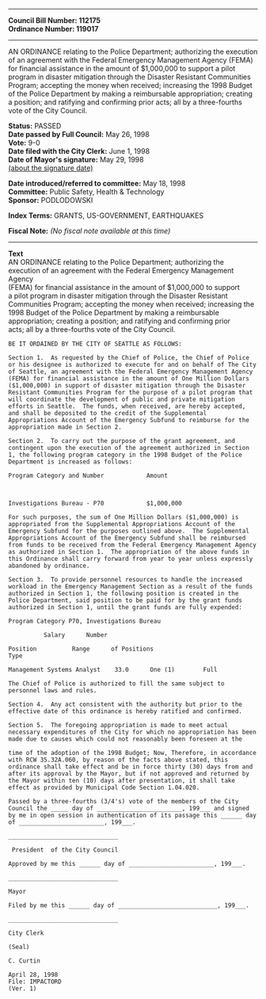 * * * * *  
  
**Council Bill Number: [](#h0)[](#h2)112175**   
**Ordinance Number: 119017**  
  
* * * * *  
  
AN ORDINANCE relating to the Police Department; authorizing the execution of an agreement with the Federal Emergency Management Agency (FEMA) for financial assistance in the amount of $1,000,000 to support a pilot program in disaster mitigation through the Disaster Resistant Communities Program; accepting the money when received; increasing the 1998 Budget of the Police Department by making a reimbursable appropriation; creating a position; and ratifying and confirming prior acts; all by a three-fourths vote of the City Council.  
  
**Status:** PASSED   
**Date passed by Full Council:** May 26, 1998   
**Vote:** 9-0   
**Date filed with the City Clerk:** June 1, 1998   
**Date of Mayor's signature:** May 29, 1998   
[(about the signature date)](/~public/approvaldate.htm)   
  
  
**Date introduced/referred to committee:** May 18, 1998   
**Committee:** Public Safety, Health & Technology   
**Sponsor:** PODLODOWSKI   
  
**Index Terms:** GRANTS, US-GOVERNMENT, EARTHQUAKES  
  
**Fiscal Note:** *(No fiscal note available at this time)*  
  
* * * * *  
  
**Text**  
    AN ORDINANCE relating to the Police Department; authorizing the  
    execution of an agreement with the Federal Emergency Management Agency  
    (FEMA) for financial assistance in the amount of $1,000,000 to support  
    a pilot program in disaster mitigation through the Disaster Resistant  
    Communities Program; accepting the money when received; increasing the  
    1998 Budget of the Police Department by making a reimbursable  
    appropriation; creating a position; and ratifying and confirming prior  
    acts; all by a three-fourths vote of the City Council.  
  
    BE IT ORDAINED BY THE CITY OF SEATTLE AS FOLLOWS:  
  
    Section 1.  As requested by the Chief of Police, the Chief of Police  
    or his designee is authorized to execute for and on behalf of The City  
    of Seattle, an agreement with the Federal Emergency Management Agency  
    (FEMA) for financial assistance in the amount of One Million Dollars  
    ($1,000,000) in support of disaster mitigation through the Disaster  
    Resistant Communities Program for the purpose of a pilot program that  
    will coordinate the development of public and private mitigation  
    efforts in Seattle.  The funds, when received, are hereby accepted,  
    and shall be deposited to the credit of the Supplemental  
    Appropriations Account of the Emergency Subfund to reimburse for the  
    appropriation made in Section 2.  
  
    Section 2.  To carry out the purpose of the grant agreement, and  
    contingent upon the execution of the agreement authorized in Section  
    1, the following program category in the 1998 Budget of the Police  
    Department is increased as follows:  
  
    Program Category and Number            Amount  
  
  
  
    Investigations Bureau - P70            $1,000,000  
  
    For such purposes, the sum of One Million Dollars ($1,000,000) is  
    appropriated from the Supplemental Appropriations Account of the  
    Emergency Subfund for the purposes outlined above.  The Supplemental  
    Appropriations Account of the Emergency Subfund shall be reimbursed  
    from funds to be received from the Federal Emergency Management Agency  
    as authorized in Section 1.  The appropriation of the above funds in  
    this Ordinance shall carry forward from year to year unless expressly  
    abandoned by ordinance.  
  
    Section 3.  To provide personnel resources to handle the increased  
    workload in the Emergency Management Section as a result of the funds  
    authorized in Section 1, the following position is created in the  
    Police Department, said position to be paid for by the grant funds  
    authorized in Section 1, until the grant funds are fully expended:  
  
    Program Category P70, Investigations Bureau  
  
              Salary      Number  
  
    Position          Range      of Positions        
    Type  
  
    Management Systems Analyst    33.0      One (1)        Full  
  
    The Chief of Police is authorized to fill the same subject to  
    personnel laws and rules.  
  
    Section 4.  Any act consistent with the authority but prior to the  
    effective date of this ordinance is hereby ratified and confirmed.  
  
    Section 5.  The foregoing appropriation is made to meet actual  
    necessary expenditures of the City for which no appropriation has been  
    made due to causes which could not reasonably been foreseen at the  
  
    time of the adoption of the 1998 Budget; Now, Therefore, in accordance  
    with RCW 35.32A.060, by reason of the facts above stated, this  
    ordinance shall take effect and be in force thirty (30) days from and  
    after its approval by the Mayor, but if not approved and returned by  
    the Mayor within ten (10) days after presentation, it shall take  
    effect as provided by Municipal Code Section 1.04.020.  
  
    Passed by a three-fourths (3/4's) vote of the members of the City  
    Council the _____ day of ________________________, 199___ and signed  
    by me in open session in authentication of its passage this ______ day  
    of ________________________, 199___.  
  
    _______________________________  
  
     President  of the City Council  
  
    Approved by me this ______ day of ________________________, 199___.  
  
    _______________________________  
  
    Mayor  
  
    Filed by me this ______ day of ____________________________, 199___.  
  
    _______________________________  
  
    City Clerk  
  
    (Seal)  
  
    C. Curtin  
  
    April 28, 1998  
    File: IMPACTORD  
    (Ver. 1)  
